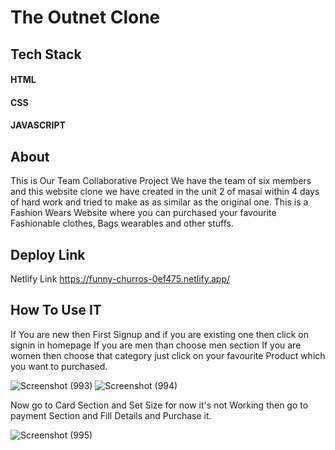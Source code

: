# The Outnet Clone

## Tech Stack
#### HTML
#### CSS 
#### JAVASCRIPT


## About
This is Our Team Collaborative Project We have the team of six members and this website clone we have created in the unit 2 of masai within 4 days of hard work and tried to make as as similar as the original one. This is a Fashion Wears Website where you can purchased your favourite Fashionable clothes, Bags wearables and other stuffs.

## Deploy Link
Netlify Link 
https://funny-churros-0ef475.netlify.app/

## How To Use IT

If You are new then First Signup and if you are existing one then click on signin in homepage If you are men than choose men section If you are women then choose that category just click on your favourite Product which you want to purchased.


![Screenshot (993)](https://user-images.githubusercontent.com/104290715/189978651-b32499bc-24df-4546-97a0-64418ca5dd3a.png)
![Screenshot (994)](https://user-images.githubusercontent.com/104290715/189978655-339eb60c-55c3-4382-b704-3507d9c6d797.png)

Now go to Card Section and Set Size for now it's not Working then go to payment Section and Fill Details and Purchase it.  


![Screenshot (995)](https://user-images.githubusercontent.com/104290715/189978645-77b1929a-941d-4975-886a-b370c0b3d058.png)


